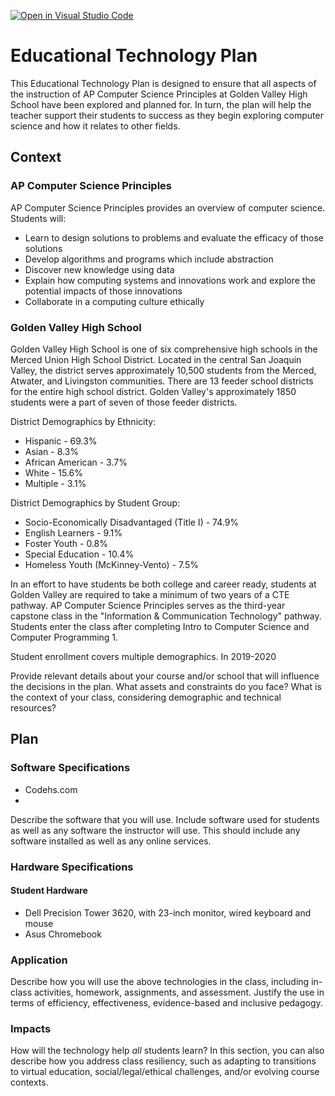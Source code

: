 [![Open in Visual Studio Code](https://classroom.github.com/assets/open-in-vscode-f059dc9a6f8d3a56e377f745f24479a46679e63a5d9fe6f495e02850cd0d8118.svg)](https://classroom.github.com/online_ide?assignment_repo_id=5674476&assignment_repo_type=AssignmentRepo)
# Educational Technology Plan

This Educational Technology Plan is designed to ensure that all aspects of the instruction of AP Computer Science Principles at Golden Valley High School have been explored and planned for. In turn, the plan will help the teacher support their students to success as they begin exploring computer science and how it relates to other fields.

## Context

### AP Computer Science Principles

AP Computer Science Principles provides an overview of computer science. Students will:

* Learn to design solutions to problems and evaluate the efficacy of those solutions
* Develop algorithms and programs which include abstraction
* Discover new knowledge using data
* Explain how computing systems and innovations work and explore the potential impacts of those innovations
* Collaborate in a computing culture ethically

### Golden Valley High School

Golden Valley High School is one of six comprehensive high schools in the Merced Union High School District. Located in the central San Joaquin Valley, the district serves approximately 10,500 students from the Merced, Atwater, and Livingston communities. There are 13 feeder school districts for the entire high school district. Golden Valley's approximately 1850 students were a part of seven of those feeder districts.

District Demographics by Ethnicity:

* Hispanic - 69.3%
* Asian - 8.3%
* African American - 3.7%
* White - 15.6%
* Multiple - 3.1%

District Demographics by Student Group:

* Socio-Economically Disadvantaged (Title I) - 74.9%
* English Learners - 9.1%
* Foster Youth - 0.8%
* Special Education - 10.4%
* Homeless Youth (McKinney-Vento) - 7.5%

In an effort to have students be both college and career ready, students at Golden Valley are required to take a minimum of two years of a CTE pathway. AP Computer Science Principles serves as the third-year capstone class in the "Information & Communication Technology" pathway. Students enter the class after completing Intro to Computer Science and Computer Programming 1.  

Student enrollment covers multiple demographics. In 2019-2020 

Provide relevant details about your course and/or school that will influence the
decisions in the plan. What assets and constraints do you face? What is the
context of your class, considering demographic and technical resources?

## Plan

### Software Specifications

* Codehs.com
* 
Describe the software that you will use. Include software used for students as
well as any software the instructor will use. This should include any software
installed as well as any online services.

### Hardware Specifications

#### Student Hardware

* Dell Precision Tower 3620, with 23-inch monitor, wired keyboard and mouse
* Asus Chromebook

### Application

Describe how you will use the above technologies in the class, including
in-class activities, homework, assignments, and assessment. Justify the use
in terms of efficiency, effectiveness, evidence-based and inclusive pedagogy.

### Impacts

How will the technology help *all* students learn? In this section, you can also
describe how you address class resiliency, such as adapting to
transitions to virtual education, social/legal/ethical challenges,  and/or
evolving course contexts.
